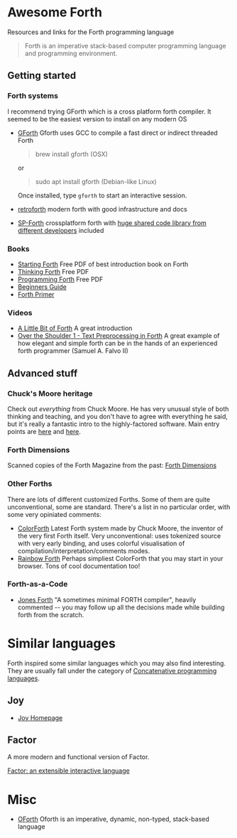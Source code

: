 # Awesome Forth

Resources and links for the Forth programming language

> Forth is an imperative stack-based computer programming language and programming environment.

## Getting started

### Forth systems

I recommend trying GForth which is a cross platform forth compiler. It seemed to be the easiest version to install on any modern OS

+ [GForth](http://www.gnu.org/software/gforth/) Gforth uses GCC to compile a fast direct or indirect threaded Forth

    > brew install gforth (OSX)
    
    or
    
    > sudo apt install gforth (Debian-like Linux)
    
    Once installed, type `gforth` to start an interactive session.

+ [retroforth](http://retroforth.org/) modern forth with good infrastructure and docs
+ [SP-Forth](https://github.com/rufig/spf) crossplatform forth with [huge shared code library from different developers](https://github.com/rufig/spf/tree/master/devel) included

### Books

+ [Starting Forth](https://www.forth.com/starting-forth/) Free PDF of best introduction book on Forth
+ [Thinking Forth](http://www.dnd.utwente.nl/~tim/colorforth/Leo-Brodie/thinking-forth.pdf) Free PDF
+ [Programming Forth](http://www.mpeforth.com/arena/ProgramForth.pdf) Free PDF
+ [Beginners Guide](http://galileo.phys.virginia.edu/classes/551.jvn.fall01/primer.htm)
+ [Forth Primer](http://ficl.sourceforge.net/pdf/Forth_Primer.pdf)

### Videos

+ [A Little Bit of Forth](https://www.youtube.com/watch?v=Q6FflPMHZP4) A great introduction
+ [Over the Shoulder 1 - Text Preprocessing in Forth](https://www.youtube.com/watch?v=mvrE2ZGe-rs) A great example of how elegant and simple forth can be in the hands of an experienced forth programmer (Samuel A. Falvo II)

## Advanced stuff

### Chuck's Moore heritage

Check out _everything_ from Chuck Moore. He has very unusual style of both thinking and teaching, and you don't have to agree with everything he said, but it's really a fantastic intro to the highly-factored software. Main entry points are [here](https://colorforth.github.io/) and [here](https://www.youtube.com/results?search_query=chuck+moore).

### Forth Dimensions

Scanned copies of the Forth Magazine from the past: [Forth Dimensions](http://www.forth.org/fd/contents.html)

### Other Forths

There are lots of different customized Forths. Some of them are quite unconventional, some are standard. There's a list in no particular order, with some very opiniated comments:

+ [ColorForth](https://colorforth.github.io/install.htm) Latest Forth system made by Chuck Moore, the inventor of the very first Forth itself. Very unconventional: uses tokenized source with very early binding, and uses colorful visualisation of compilation/interpretation/comments modes.
+ [Rainbow Forth](http://rainbowforth.appspot.com/) Perhaps simpliest ColorForth that you may start in your browser. Tons of cool documentation too!


### Forth-as-a-Code

+ [Jones Forth](https://github.com/AlexandreAbreu/jonesforth/blob/master/jonesforth.S) "A sometimes minimal FORTH compiler", heavily commented -- you may follow up all the decisions made while building forth from the scratch.

# Similar languages

Forth inspired some similar languages which you may also find interesting. They are usually fall under the category of [Concatenative programming languages](https://en.wikipedia.org/wiki/Concatenative_programming_language).

## Joy

+ [Joy Homepage](http://www.latrobe.edu.au/humanities/research/research-projects/past-projects/joy-programming-language)

## Factor

A more modern and functional version of Factor.

[Factor: an extensible interactive language](https://www.youtube.com/watch?v=f_0QlhYlS8g)

# Misc

+ [OForth](http://www.oforth.com) Oforth is an imperative, dynamic, non-typed, stack-based language
